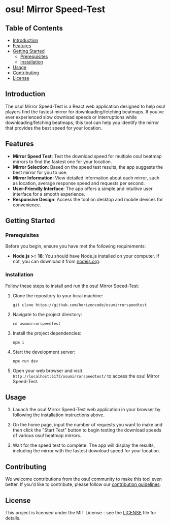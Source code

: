 # osu! Mirror Speed-Test

## Table of Contents
- [Introduction](#introduction)
- [Features](#features)
- [Getting Started](#getting-started)
  - [Prerequisites](#prerequisites)
  - [Installation](#installation)
- [Usage](#usage)
- [Contributing](#contributing)
- [License](#license)

## Introduction

The osu! Mirror Speed-Test is a React web application designed to help osu! players find the fastest mirror for downloading/fetching beatmaps. If you've ever experienced slow download speeds or interruptions while downloading/fetching beatmaps, this tool can help you identify the mirror that provides the best speed for your location.

## Features

- **Mirror Speed Test**: Test the download speed for multiple osu! beatmap mirrors to find the fastest one for your location.
- **Mirror Selection**: Based on the speed test results, the app suggests the best mirror for you to use.
- **Mirror Information**: View detailed information about each mirror, such as location, average response speed and requests per second.
- **User-Friendly Interface**: The app offers a simple and intuitive user interface for a smooth experience.
- **Responsive Design**: Access the tool on desktop and mobile devices for convenience.

## Getting Started

### Prerequisites

Before you begin, ensure you have met the following requirements:

- **Node.js >= 18**: You should have Node.js installed on your computer. If not, you can download it from [nodejs.org](https://nodejs.org/).

### Installation

Follow these steps to install and run the osu! Mirror Speed-Test:

1. Clone the repository to your local machine:

   ```shell
   git clone https://github.com/horizoncode/osumirrorspeedtest
   ```

2. Navigate to the project directory:

   ```shell
   cd osumirrorspeedtest
   ```

3. Install the project dependencies:

   ```shell
   npm i
   ```

4. Start the development server:

   ```shell
   npm run dev
   ```

5. Open your web browser and visit `http://localhost:5173/osumirrorspeedtest/` to access the osu! Mirror Speed-Test.

## Usage

1. Launch the osu! Mirror Speed-Test web application in your browser by following the installation instructions above.

2. On the home page, input the number of requests you want to make and then click the "Start Test" button to begin testing the download speeds of various osu! beatmap mirrors.

3. Wait for the speed test to complete. The app will display the results, including the mirror with the fastest download speed for your location.

## Contributing

We welcome contributions from the osu! community to make this tool even better. If you'd like to contribute, please follow our [contribution guidelines](CONTRIBUTING.md).

## License

This project is licensed under the MIT License - see the [LICENSE](LICENSE.md) file for details.